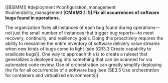 [[BSIMM]] #deployment #configuration_management #vulnerability_management
**[CMVM3.1: 5] Fix all occurrences of software bugs found in operations.**


The organization fixes all instances of each bug found during operations—not just the small number of instances that trigger bug reports—to meet recovery, continuity, and resiliency goals. Doing this proactively requires the ability to reexamine the entire inventory of software delivery value streams when new kinds of bugs come to light (see [CR3.3 Create capability to eradicate bugs]). One way to approach this is to create a ruleset that generalizes a deployed bug into something that can be scanned for via automated code review. Use of orchestration can greatly simplify deploying the fix for all occurrences of a software bug (see [SE3.5 Use orchestration for containers and virtualized environments]).


